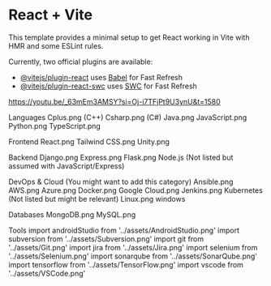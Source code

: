# React + Vite

This template provides a minimal setup to get React working in Vite with HMR and some ESLint rules.

Currently, two official plugins are available:

- [@vitejs/plugin-react](https://github.com/vitejs/vite-plugin-react/blob/main/packages/plugin-react/README.md) uses [Babel](https://babeljs.io/) for Fast Refresh
- [@vitejs/plugin-react-swc](https://github.com/vitejs/vite-plugin-react-swc) uses [SWC](https://swc.rs/) for Fast Refresh


https://youtu.be/_63mEm3AMSY?si=Oj-i7TFjPt9U3ynU&t=1580

Languages
Cplus.png (C++)
Csharp.png (C#)
Java.png
JavaScript.png
Python.png
TypeScript.png

Frontend
React.png
Tailwind CSS.png
Unity.png

Backend
Django.png
Express.png
Flask.png
Node.js (Not listed but assumed with JavaScript/Express)

DevOps & Cloud (You might want to add this category)
Ansible.png
AWS.png
Azure.png
Docker.png
Google Cloud.png
Jenkins.png
Kubernetes (Not listed but might be relevant)
Linux.png
windows

Databases
MongoDB.png
MySQL.png

Tools
import androidStudio from '../assets/AndroidStudio.png'
import subversion from '../assets/Subversion.png'
import git from '../assets/Git.png'
import jira from '../assets/Jira.png'
import selenium from '../assets/Selenium.png'
import sonarqube from '../assets/SonarQube.png'
import tensorflow from '../assets/TensorFlow.png'
import vscode from '../assets/VSCode.png'
